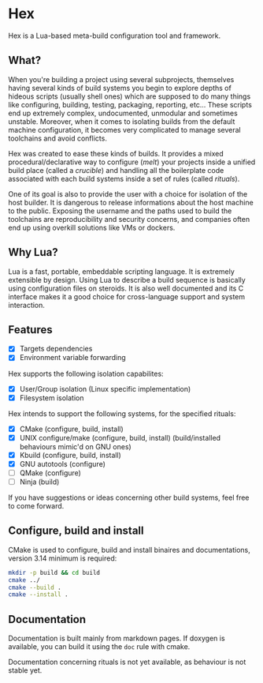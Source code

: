 # Hex

Hex is a Lua-based meta-build configuration tool and framework.

## What?

When you're building a project using several subprojects, themselves having
several kinds of build systems you begin to explore depths of hideous scripts
(usually shell ones) which are supposed to do many things like
configuring, building, testing, packaging, reporting, etc...
These scripts end up extremely complex, undocumented, unmodular and sometimes unstable.
Moreover, when it comes to isolating builds from the default machine configuration,
it becomes very complicated to manage several toolchains and avoid conflicts.

Hex was created to ease these kinds of builds.
It provides a mixed procedural/declarative way to configure (_melt_) your
projects inside a unified build place (called a _crucible_) and handling all
the boilerplate code associated with each build systems inside a set of rules
(called _rituals_).

One of its goal is also to provide the user with a choice for isolation of the host builder.
It is dangerous to release informations about the host machine to the public.
Exposing the username and the paths used to build the toolchains are reproducibility and security concerns,
and companies often end up using overkill solutions like VMs or dockers.

## Why Lua?

Lua is a fast, portable, embeddable scripting language. It is extremely extensible by design.
Using Lua to describe a build sequence is basically using configuration files on steroids.
It is also well documented and its C interface makes it a good choice for cross-language support and system interaction.

## Features

- [x] Targets dependencies
- [x] Environment variable forwarding

Hex supports the following isolation capabilites:
- [x] User/Group isolation (Linux specific implementation)
- [x] Filesystem isolation

Hex intends to support the following systems, for the specified rituals:
- [x] CMake (configure, build, install)
- [x] UNIX configure/make (configure, build, install) (build/installed behaviours mimic'd on GNU ones)
- [x] Kbuild (configure, build, install)
- [x] GNU autotools (configure)
- [ ] QMake (configure)
- [ ] Ninja (build)

If you have suggestions or ideas concerning other build systems, feel free to come forward.

## Configure, build and install

CMake is used to configure, build and install binaires and documentations, version 3.14 minimum is required:

```sh
mkdir -p build && cd build
cmake ../
cmake --build .
cmake --install .
```

## Documentation

Documentation is built mainly from markdown pages. If doxygen is available,
you can build it using the `doc` rule with cmake.

Documentation concerning rituals is not yet available, as behaviour is not stable yet.

